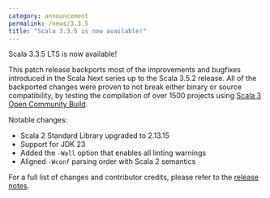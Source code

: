 ```yaml
---
category: announcement
permalink: /news/3.3.5
title: "Scala 3.3.5 is now available!"
---
```

Scala 3.3.5 LTS is now available!

This patch release backports most of the improvements and bugfixes introduced in the Scala Next series up to the Scala 3.5.2 release.
All of the backported changes were proven to not break either binary or source compatibility, by testing the compilation of over 1500 projects using [Scala 3 Open Community Build](https://github.com/VirtusLab/community-build3).

Notable changes:

- Scala 2 Standard Library upgraded to 2.13.15
- Support for JDK 23
- Added the `-Wall` option that enables all linting warnings
- Aligned `-Wconf` parsing order with Scala 2 semantics

For a full list of changes and contributor credits, please refer to the [release notes](https://github.com/scala/scala3/releases/tag/3.3.5).